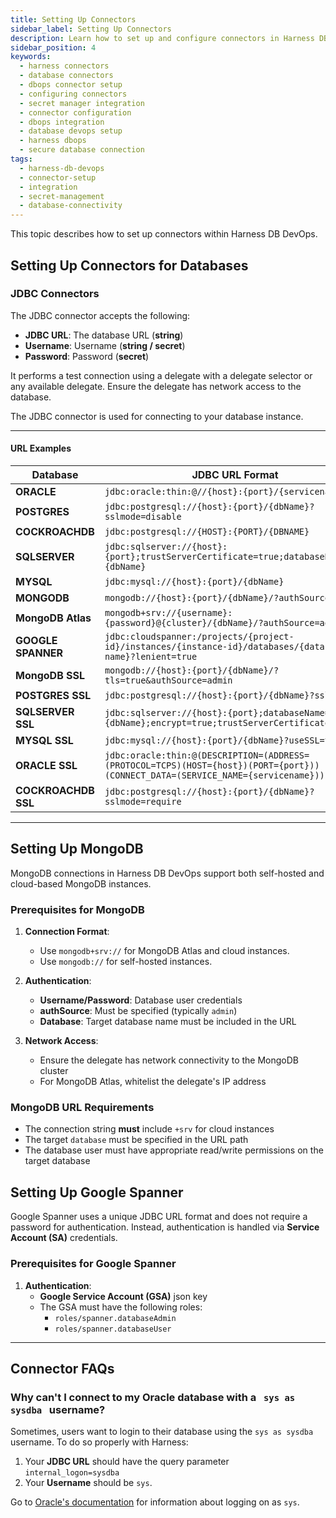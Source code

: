 ```yaml
---
title: Setting Up Connectors
sidebar_label: Setting Up Connectors
description: Learn how to set up and configure connectors in Harness DB DevOps to securely link databases, artifact registries, and secret managers.
sidebar_position: 4
keywords:
  - harness connectors
  - database connectors
  - dbops connector setup
  - configuring connectors
  - secret manager integration
  - connector configuration
  - dbops integration
  - database devops setup
  - harness dbops
  - secure database connection
tags:
  - harness-db-devops
  - connector-setup
  - integration
  - secret-management
  - database-connectivity
---
```


This topic describes how to set up connectors within Harness DB DevOps. 

## Setting Up Connectors for Databases

### JDBC Connectors

The JDBC connector accepts the following:  
- **JDBC URL**: The database URL (**string**)  
- **Username**: Username (**string / secret**)  
- **Password**: Password (**secret**)  

It performs a test connection using a delegate with a delegate selector or any available delegate. Ensure the delegate has network access to the database.  

The JDBC connector is used for connecting to your database instance.

---

#### URL Examples

| Database           | JDBC URL Format                                                                                                                  |
|--------------------|----------------------------------------------------------------------------------------------------------------------------------|
| **ORACLE**         | `jdbc:oracle:thin:@//{host}:{port}/{servicename}`                                                                                |
| **POSTGRES**       | `jdbc:postgresql://{host}:{port}/{dbName}?sslmode=disable`                                                                       |
| **COCKROACHDB**    | `jdbc:postgresql://{HOST}:{PORT}/{DBNAME}`                                                                                       |
| **SQLSERVER**      | `jdbc:sqlserver://{host}:{port};trustServerCertificate=true;databaseName={dbName}`                                               |
| **MYSQL**          | `jdbc:mysql://{host}:{port}/{dbName}`                                                                                            |
| **MONGODB**        | `mongodb://{host}:{port}/{dbName}/?authSource=admin`                                                                             |
| **MongoDB Atlas**  | `mongodb+srv://{username}:{password}@{cluster}/{dbName}/?authSource=admin`                                                       |
| **GOOGLE SPANNER** | `jdbc:cloudspanner:/projects/{project-id}/instances/{instance-id}/databases/{database-name}?lenient=true`                        |
| **MongoDB SSL**    | `mongodb://{host}:{port}/{dbName}/?tls=true&authSource=admin`                                                                    |
| **POSTGRES SSL**   | `jdbc:postgresql://{host}:{port}/{dbName}?ssl=true`                                                                              |
| **SQLSERVER SSL**  | `jdbc:sqlserver://{host}:{port};databaseName={dbName};encrypt=true;trustServerCertificate=false;`                                |
| **MYSQL SSL**      | `jdbc:mysql://{host}:{port}/{dbName}?useSSL=true`                                                                                |
| **ORACLE SSL**     | `jdbc:oracle:thin:@(DESCRIPTION=(ADDRESS=(PROTOCOL=TCPS)(HOST={host})(PORT={port}))(CONNECT_DATA=(SERVICE_NAME={servicename})))` |
| **COCKROACHDB SSL**     | `jdbc:postgresql://{host}:{port}/{dbName}?sslmode=require`                                                                  |

---
## Setting Up MongoDB

MongoDB connections in Harness DB DevOps support both self-hosted and cloud-based MongoDB instances.

### Prerequisites for MongoDB

1. **Connection Format**:  
   - Use `mongodb+srv://` for MongoDB Atlas and cloud instances.
   - Use `mongodb://` for self-hosted instances.

2. **Authentication**:  
   - **Username/Password**: Database user credentials
   - **authSource**: Must be specified (typically `admin`)
   - **Database**: Target database name must be included in the URL

3. **Network Access**:  
   - Ensure the delegate has network connectivity to the MongoDB cluster
   - For MongoDB Atlas, whitelist the delegate's IP address

### MongoDB URL Requirements

- The connection string **must** include `+srv` for cloud instances
- The target `database` must be specified in the URL path
- The database user must have appropriate read/write permissions on the target database

## Setting Up Google Spanner

Google Spanner uses a unique JDBC URL format and does not require a password for authentication. Instead, authentication is handled via **Service Account (SA)** credentials.

### Prerequisites for Google Spanner

1. **Authentication**:  
   - **Google Service Account (GSA)** json key 
   - The GSA must have the following roles:  
     - `roles/spanner.databaseAdmin`  
     - `roles/spanner.databaseUser`
---

## Connector FAQs

### Why can't I connect to my Oracle database with a &nbsp; `sys as sysdba` &nbsp; username? 

Sometimes, users want to login to their database using the `sys as sysdba` username. To do so properly with Harness:

1. Your **JDBC URL** should have the query parameter `internal_logon=sysdba`
2. Your **Username** should be `sys`.

Go to [Oracle's documentation](https://docs.oracle.com/en/database/oracle/oracle-database/23/jjdbc/data-sources-and-URLs.html#GUID-44572C63-10D2-478A-BB2E-ACF6674C59CC) for information about logging on as `sys`.